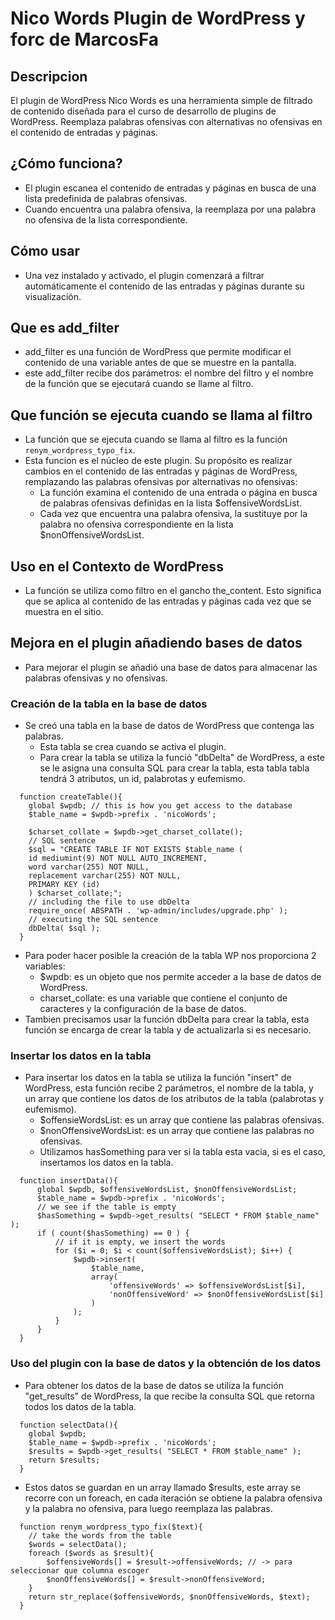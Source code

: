 # Nico Words Plugin de WordPress y forc de MarcosFa

## Descripcion
El plugin de WordPress Nico Words es una herramienta simple de filtrado de contenido diseñada para el curso de desarrollo de plugins de WordPress. Reemplaza palabras ofensivas con alternativas no ofensivas en el contenido de entradas y páginas.

## ¿Cómo funciona?
+ El plugin escanea el contenido de entradas y páginas en busca de una lista predefinida de palabras ofensivas.
+ Cuando encuentra una palabra ofensiva, la reemplaza por una palabra no ofensiva de la lista correspondiente.

## Cómo usar
+ Una vez instalado y activado, el plugin comenzará a filtrar automáticamente el contenido de las entradas y páginas durante su visualización.

## Que es add_filter
+ add_filter es una función de WordPress que permite modificar el contenido de una variable antes de que se muestre en la pantalla.
+ este add_filter recibe dos parámetros: el nombre del filtro y el nombre de la función que se ejecutará cuando se llame al filtro.

## Que función se ejecuta cuando se llama al filtro
+ La función que se ejecuta cuando se llama al filtro es la función `renym_wordpress_typo_fix`.
+ Esta funcion es el núcleo de este plugin. Su propósito es realizar cambios en el contenido de las entradas y páginas de WordPress, remplazando las palabras ofensivas por alternativas no ofensivas:
  + La función examina el contenido de una entrada o página en busca de palabras ofensivas definidas en la lista $offensiveWordsList.
  + Cada vez que encuentra una palabra ofensiva, la sustituye por la palabra no ofensiva correspondiente en la lista $nonOffensiveWordsList.

## Uso en el Contexto de WordPress
+ La función se utiliza como filtro en el gancho the_content. Esto significa que se aplica al contenido de las entradas y páginas cada vez que se muestra en el sitio.

## Mejora en el plugin añadiendo bases de datos
+ Para mejorar el plugin se añadió una base de datos para almacenar las palabras ofensivas y no ofensivas.
### Creación de la tabla en la base de datos
+ Se creó una tabla en la base de datos de WordPress que contenga las palabras.
  + Esta tabla se crea cuando se activa el plugin.
  + Para crear la tabla se utiliza la funció "dbDelta" de WordPress, a este se le asigna una consulta SQL para crear la tabla, esta tabla tabla tendrá 3 atributos, un id, palabrotas y eufemismo.
```
  function createTable(){
    global $wpdb; // this is how you get access to the database
    $table_name = $wpdb->prefix . 'nicoWords';

    $charset_collate = $wpdb->get_charset_collate();
    // SQL sentence
    $sql = "CREATE TABLE IF NOT EXISTS $table_name (
    id mediumint(9) NOT NULL AUTO_INCREMENT,
    word varchar(255) NOT NULL,
    replacement varchar(255) NOT NULL,
    PRIMARY KEY (id)
    ) $charset_collate;";
    // including the file to use dbDelta
    require_once( ABSPATH . 'wp-admin/includes/upgrade.php' );
    // executing the SQL sentence
    dbDelta( $sql );
  }
```
+ Para poder hacer posible la creación de la tabla WP nos proporciona 2 variables:
  + $wpdb: es un objeto que nos permite acceder a la base de datos de WordPress.
  + charset_collate: es una variable que contiene el conjunto de caracteres y la configuración de la base de datos.
+ Tambien precisamos usar la función dbDelta para crear la tabla, esta función se encarga de crear la tabla y de actualizarla si es necesario.

### Insertar los datos en la tabla
+ Para insertar los datos en la tabla se utiliza la función "insert" de WordPress, esta función recibe 2 parámetros, el nombre de la tabla, y un array que contiene los datos de los atributos de la tabla (palabrotas y eufemismo).
  + $offensieWordsList: es un array que contiene las palabras ofensivas.
  + $nonOffensiveWordsList: es un array que contiene las palabras no ofensivas.
  + Utilizamos hasSomething para ver si la tabla esta vacia, si es el caso, insertamos los datos en la tabla.
```
  function insertData(){
      global $wpdb, $offensiveWordsList, $nonOffensiveWordsList;
      $table_name = $wpdb->prefix . 'nicoWords';
      // we see if the table is empty
      $hasSomething = $wpdb->get_results( "SELECT * FROM $table_name" );
      if ( count($hasSomething) == 0 ) {
          // if it is empty, we insert the words
          for ($i = 0; $i < count($offensiveWordsList); $i++) {
              $wpdb->insert(
                  $table_name,
                  array(
                      'offensiveWords' => $offensiveWordsList[$i],
                      'nonOffensiveWord' => $nonOffensiveWordsList[$i]
                  )
              );
          }
      }
  }
```
### Uso del plugin con la base de datos y la obtención de los datos
+ Para obtener los datos de la base de datos se utiliza la función "get_results" de WordPress, la que recibe la consulta SQL que retorna todos los datos de la tabla.
```
  function selectData(){
    global $wpdb;
    $table_name = $wpdb->prefix . 'nicoWords';
    $results = $wpdb->get_results( "SELECT * FROM $table_name" );
    return $results;
  }
```
+ Estos datos se guardan en un array llamado $results, este array se recorre con un foreach, en cada iteración se obtiene la palabra ofensiva y la palabra no ofensiva, para luego reemplaza las palabras.
```
  function renym_wordpress_typo_fix($text){
    // take the words from the table
    $words = selectData();
    foreach ($words as $result){
        $offensiveWords[] = $result->offensiveWords; // -> para seleccionar que columna escoger
        $nonOffensiveWords[] = $result->nonOffensiveWord;
    }
    return str_replace($offensiveWords, $nonOffensiveWords, $text);
  }
```
